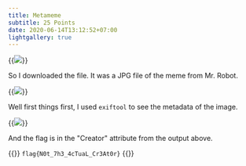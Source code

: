 ```yaml
---
title: Metameme
subtitle: 25 Points
date: 2020-06-14T13:12:52+07:00
lightgallery: true
---
```


{{<image src="images/brief.png" caption="Brief">}}

So I downloaded the file. It was a JPG file of the meme from Mr. Robot.

{{<image src="files/hackermeme.jpg" caption="hackermeme.jpg">}}

Well first things first, I used `exiftool` to see the metadata of the image.

{{<image src="images/exiftool.png" caption="`exiftool` output">}}

And the flag is in the "Creator" attribute from the output above.

{{<admonition success Flag>}}
`flag{N0t_7h3_4cTuaL_Cr3At0r}`
{{</admonition>}}
